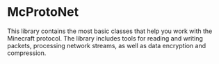 # McProtoNet

This library contains the most basic classes that help you work with the Minecraft protocol. The library includes tools for reading and writing packets, processing network streams, as well as data encryption and compression.